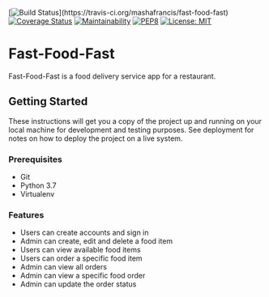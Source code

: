 [![Build Status](https://travis-ci.org/mashafrancis/fast-food-fast.svg?)](https://travis-ci.org/mashafrancis/fast-food-fast)
[![Coverage Status](https://coveralls.io/repos/github/mashafrancis/fast-food-fast/badge.svg?branch=ch-api-authentication-160479327)](https://coveralls.io/github/mashafrancis/fast-food-fast?branch=ch-api-authentication-160479327)
[![Maintainability](https://api.codeclimate.com/v1/badges/fbf800046792d80d7b57/maintainability)](https://codeclimate.com/github/mashafrancis/fast-food-fast/maintainability)
[![PEP8](https://img.shields.io/badge/code%20style-pep8-green.svg)](https://www.python.org/dev/peps/pep-0008/)
[![License: MIT](https://img.shields.io/badge/License-MIT-green.svg)](https://opensource.org/licenses/MIT)

# Fast-Food-Fast
Fast-Food-Fast is a food delivery service app for a restaurant.

## Getting Started

These instructions will get you a copy of the project up and running on your local machine for development and testing purposes. See deployment for notes on how to deploy the project on a live system.

### Prerequisites

* Git
* Python 3.7
* Virtualenv

### Features
* Users can create accounts and sign in
* Admin can create, edit and delete a food item
* Users can view available food items
* Users can order a specific food item
* Admin can view all orders
* Admin can view a specific food order
* Admin can update the order status

